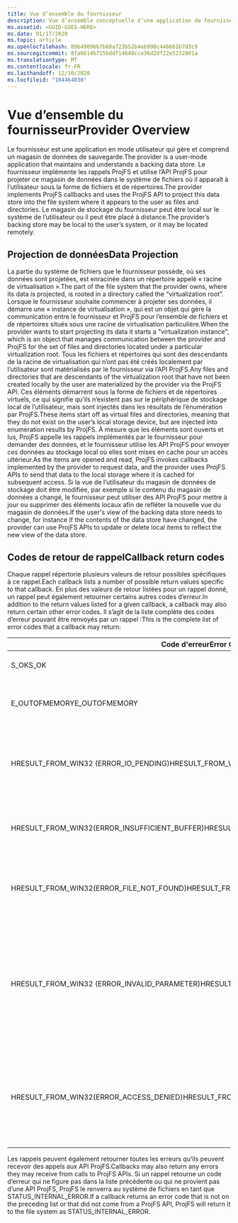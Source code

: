 ```yaml
---
title: Vue d’ensemble du fournisseur
description: Vue d’ensemble conceptuelle d’une application de fournisseur.
ms.assetid: <GUID-GOES-HERE>
ms.date: 01/17/2020
ms.topic: article
ms.openlocfilehash: 89b49096b7b68a723b52b4eb998c446661b7d3c9
ms.sourcegitcommit: 8fa6614b715bddf14648cce36d2df22e5232801a
ms.translationtype: MT
ms.contentlocale: fr-FR
ms.lasthandoff: 12/10/2020
ms.locfileid: "104464030"
---
```

# <a name="provider-overview"></a><span data-ttu-id="5724e-103">Vue d’ensemble du fournisseur</span><span class="sxs-lookup"><span data-stu-id="5724e-103">Provider Overview</span></span>

<span data-ttu-id="5724e-104">Le fournisseur est une application en mode utilisateur qui gère et comprend un magasin de données de sauvegarde.</span><span class="sxs-lookup"><span data-stu-id="5724e-104">The provider is a user-mode application that maintains and understands a backing data store.</span></span>  <span data-ttu-id="5724e-105">Le fournisseur implémente les rappels ProjFS et utilise l’API ProjFS pour projeter ce magasin de données dans le système de fichiers où il apparaît à l’utilisateur sous la forme de fichiers et de répertoires.</span><span class="sxs-lookup"><span data-stu-id="5724e-105">The provider implements ProjFS callbacks and uses the ProjFS API to project this data store into the file system where it appears to the user as files and directories.</span></span>  <span data-ttu-id="5724e-106">Le magasin de stockage du fournisseur peut être local sur le système de l’utilisateur ou il peut être placé à distance.</span><span class="sxs-lookup"><span data-stu-id="5724e-106">The provider’s backing store may be local to the user’s system, or it may be located remotely.</span></span>

## <a name="data-projection"></a><span data-ttu-id="5724e-107">Projection de données</span><span class="sxs-lookup"><span data-stu-id="5724e-107">Data Projection</span></span>

<span data-ttu-id="5724e-108">La partie du système de fichiers que le fournisseur possède, où ses données sont projetées, est enracinée dans un répertoire appelé « racine de virtualisation ».</span><span class="sxs-lookup"><span data-stu-id="5724e-108">The part of the file system that the provider owns, where its data is projected, is rooted in a directory called the “virtualization root”.</span></span>  <span data-ttu-id="5724e-109">Lorsque le fournisseur souhaite commencer à projeter ses données, il démarre une « instance de virtualisation », qui est un objet qui gère la communication entre le fournisseur et ProjFS pour l’ensemble de fichiers et de répertoires situés sous une racine de virtualisation particulière.</span><span class="sxs-lookup"><span data-stu-id="5724e-109">When the provider wants to start projecting its data it starts a "virtualization instance", which is an object that manages communication between the provider and ProjFS for the set of files and directories located under a particular virtualization root.</span></span>  <span data-ttu-id="5724e-110">Tous les fichiers et répertoires qui sont des descendants de la racine de virtualisation qui n’ont pas été créés localement par l’utilisateur sont matérialisés par le fournisseur via l’API ProjFS.</span><span class="sxs-lookup"><span data-stu-id="5724e-110">Any files and directories that are descendants of the virtualization root that have not been created locally by the user are materialized by the provider via the ProjFS API.</span></span>  <span data-ttu-id="5724e-111">Ces éléments démarrent sous la forme de fichiers et de répertoires virtuels, ce qui signifie qu’ils n’existent pas sur le périphérique de stockage local de l’utilisateur, mais sont injectés dans les résultats de l’énumération par ProjFS.</span><span class="sxs-lookup"><span data-stu-id="5724e-111">These items start off as virtual files and directories, meaning that they do not exist on the user’s local storage device, but are injected into enumeration results by ProjFS.</span></span>  <span data-ttu-id="5724e-112">À mesure que les éléments sont ouverts et lus, ProjFS appelle les rappels implémentés par le fournisseur pour demander des données, et le fournisseur utilise les API ProjFS pour envoyer ces données au stockage local où elles sont mises en cache pour un accès ultérieur.</span><span class="sxs-lookup"><span data-stu-id="5724e-112">As the items are opened and read, ProjFS invokes callbacks implemented by the provider to request data, and the provider uses ProjFS APIs to send that data to the local storage where it is cached for subsequent access.</span></span>  <span data-ttu-id="5724e-113">Si la vue de l’utilisateur du magasin de données de stockage doit être modifiée, par exemple si le contenu du magasin de données a changé, le fournisseur peut utiliser des API ProjFS pour mettre à jour ou supprimer des éléments locaux afin de refléter la nouvelle vue du magasin de données.</span><span class="sxs-lookup"><span data-stu-id="5724e-113">If the user's view of the backing data store needs to change, for instance if the contents of the data store have changed, the provider can use ProjFS APIs to update or delete local items to reflect the new view of the data store.</span></span>

## <a name="callback-return-codes"></a><span data-ttu-id="5724e-114">Codes de retour de rappel</span><span class="sxs-lookup"><span data-stu-id="5724e-114">Callback return codes</span></span>

<span data-ttu-id="5724e-115">Chaque rappel répertorie plusieurs valeurs de retour possibles spécifiques à ce rappel.</span><span class="sxs-lookup"><span data-stu-id="5724e-115">Each callback lists a number of possible return values specific to that callback.</span></span>  <span data-ttu-id="5724e-116">En plus des valeurs de retour listées pour un rappel donné, un rappel peut également retourner certains autres codes d’erreur.</span><span class="sxs-lookup"><span data-stu-id="5724e-116">In addition to the return values listed for a given callback, a callback may also return certain other error codes.</span></span>  <span data-ttu-id="5724e-117">Il s’agit de la liste complète des codes d’erreur pouvant être renvoyés par un rappel :</span><span class="sxs-lookup"><span data-stu-id="5724e-117">This is the complete list of error codes that a callback may return:</span></span>

| <span data-ttu-id="5724e-118">Code d'erreur</span><span class="sxs-lookup"><span data-stu-id="5724e-118">Error Code</span></span>                                    | <span data-ttu-id="5724e-119">Signification</span><span class="sxs-lookup"><span data-stu-id="5724e-119">Meaning</span></span>
|-----------------------------------------------|--------
| <span data-ttu-id="5724e-120">S_OK</span><span class="sxs-lookup"><span data-stu-id="5724e-120">S_OK</span></span>                                          | <span data-ttu-id="5724e-121">Opération réussie</span><span class="sxs-lookup"><span data-stu-id="5724e-121">Operation Successful</span></span>
| <span data-ttu-id="5724e-122">E_OUTOFMEMORY</span><span class="sxs-lookup"><span data-stu-id="5724e-122">E_OUTOFMEMORY</span></span>                                 | <span data-ttu-id="5724e-123">Impossible d’allouer la mémoire nécessaire.</span><span class="sxs-lookup"><span data-stu-id="5724e-123">Failed to allocate necessary memory.</span></span>
| <span data-ttu-id="5724e-124">HRESULT_FROM_WIN32 (ERROR_IO_PENDING)</span><span class="sxs-lookup"><span data-stu-id="5724e-124">HRESULT_FROM_WIN32(ERROR_IO_PENDING)</span></span>          | <span data-ttu-id="5724e-125">Le fournisseur souhaite terminer l’opération ultérieurement.</span><span class="sxs-lookup"><span data-stu-id="5724e-125">The provider wishes to complete the operation at a later time.</span></span>
| <span data-ttu-id="5724e-126">HRESULT_FROM_WIN32(ERROR_INSUFFICIENT_BUFFER)</span><span class="sxs-lookup"><span data-stu-id="5724e-126">HRESULT_FROM_WIN32(ERROR_INSUFFICIENT_BUFFER)</span></span> | <span data-ttu-id="5724e-127">Une mémoire tampon passée à un rappel est trop petite.</span><span class="sxs-lookup"><span data-stu-id="5724e-127">A buffer passed to a callback was too small.</span></span>
| <span data-ttu-id="5724e-128">HRESULT_FROM_WIN32(ERROR_FILE_NOT_FOUND)</span><span class="sxs-lookup"><span data-stu-id="5724e-128">HRESULT_FROM_WIN32(ERROR_FILE_NOT_FOUND)</span></span>      | <span data-ttu-id="5724e-129">Le fichier n’existe pas dans le magasin de stockage du fournisseur.</span><span class="sxs-lookup"><span data-stu-id="5724e-129">The file does not exist in the provider’s backing store.</span></span>
| <span data-ttu-id="5724e-130">HRESULT_FROM_WIN32 (ERROR_INVALID_PARAMETER)</span><span class="sxs-lookup"><span data-stu-id="5724e-130">HRESULT_FROM_WIN32(ERROR_INVALID_PARAMETER)</span></span>   | <span data-ttu-id="5724e-131">Un argument de rappel n’est pas valide.</span><span class="sxs-lookup"><span data-stu-id="5724e-131">A callback argument is invalid.</span></span>  <span data-ttu-id="5724e-132">Par exemple, un ID d’énumération ne correspond pas à une session d’énumération active.</span><span class="sxs-lookup"><span data-stu-id="5724e-132">For example, an enumeration ID doesn't correspond to an active enumeration session.</span></span>
| <span data-ttu-id="5724e-133">HRESULT_FROM_WIN32(ERROR_ACCESS_DENIED)</span><span class="sxs-lookup"><span data-stu-id="5724e-133">HRESULT_FROM_WIN32(ERROR_ACCESS_DENIED)</span></span>       | <span data-ttu-id="5724e-134">Le fournisseur souhaite empêcher une opération, telle qu’un changement de nom ou une suppression, de se produire.</span><span class="sxs-lookup"><span data-stu-id="5724e-134">The provider wishes to prevent an operation, such as a rename or delete, from taking place.</span></span>

<span data-ttu-id="5724e-135">Les rappels peuvent également retourner toutes les erreurs qu’ils peuvent recevoir des appels aux API ProjFS.</span><span class="sxs-lookup"><span data-stu-id="5724e-135">Callbacks may also return any errors they may receive from calls to ProjFS APIs.</span></span>
<span data-ttu-id="5724e-136">Si un rappel retourne un code d’erreur qui ne figure pas dans la liste précédente ou qui ne provient pas d’une API ProjFS, ProjFS le renverra au système de fichiers en tant que STATUS_INTERNAL_ERROR.</span><span class="sxs-lookup"><span data-stu-id="5724e-136">If a callback returns an error code that is not on the preceding list or that did not come from a ProjFS API, ProjFS will return it to the file system as STATUS_INTERNAL_ERROR.</span></span>

